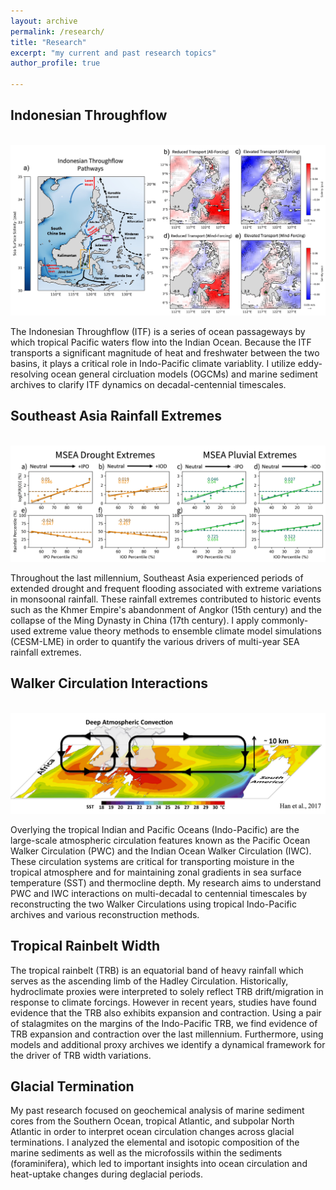 ```yaml
---
layout: archive
permalink: /research/
title: "Research"
excerpt: "my current and past research topics"
author_profile: true

---
```


## Indonesian Throughflow
<br/><img src='/images/IIOE_Fig_Final.jpg' width="800">

The Indonesian Throughflow (ITF) is a series of ocean passageways by which tropical Pacific waters flow into the Indian Ocean. Because the ITF transports a significant magnitude of heat and freshwater between the two basins, it plays a critical role in Indo-Pacific climate variablity. I utilize eddy-resolving ocean general circluation models (OGCMs) and marine sediment archives to clarify ITF dynamics on decadal-centennial timescales.

## Southeast Asia Rainfall Extremes
<br/><img src='/images/Fig5_11_27_23.jpg' width="800">

Throughout the last millennium, Southeast Asia experienced periods of extended drought and frequent flooding associated with extreme variations in monsoonal rainfall. These rainfall extremes contributed to historic events such as the Khmer Empire's abandonment of Angkor (15th century) and the collapse of the Ming Dynasty in China (17th century). I apply commonly-used extreme value theory methods to ensemble climate model simulations (CESM-LME) in order to quantify the various drivers of multi-year SEA rainfall extremes.

## Walker Circulation Interactions
<br/><img src='/images/Walker_Schematic3.png' width="800">

Overlying the tropical Indian and Pacific Oceans (Indo-Pacific) are the large-scale atmospheric circulation features known as the Pacific Ocean Walker Circulation (PWC) and the Indian Ocean Walker Circulation (IWC). These circulation systems are critical for transporting moisture in the tropical atmosphere and for maintaining zonal gradients in sea surface temperature (SST) and thermocline depth. My research aims to understand PWC and IWC interactions on multi-decadal to centennial timescales by reconstructing the two Walker Circulations using tropical Indo-Pacific archives and various reconstruction methods.

## Tropical Rainbelt Width

The tropical rainbelt (TRB) is an equatorial band of heavy rainfall which serves as the ascending limb of the Hadley Circulation. Historically, hydroclimate proxies were interpreted to solely reflect TRB drift/migration in response to climate forcings. However in recent years, studies have found evidence that the TRB also exhibits expansion and contraction. Using a pair of stalagmites on the margins of the Indo-Pacific TRB, we find evidence of TRB expansion and contraction over the last millennium. Furthermore, using models and additional proxy archives we identify a dynamical framework for the driver of TRB width variations.

## Glacial Termination

My past research focused on geochemical analysis of marine sediment cores from the Southern Ocean, tropical Atlantic, and subpolar North Atlantic in order to interpret ocean circulation changes across glacial terminations. I analyzed the elemental and isotopic composition of the marine sediments as well as the microfossils within the sediments (foraminifera), which led to important insights into ocean circulation and heat-uptake changes during deglacial periods.
